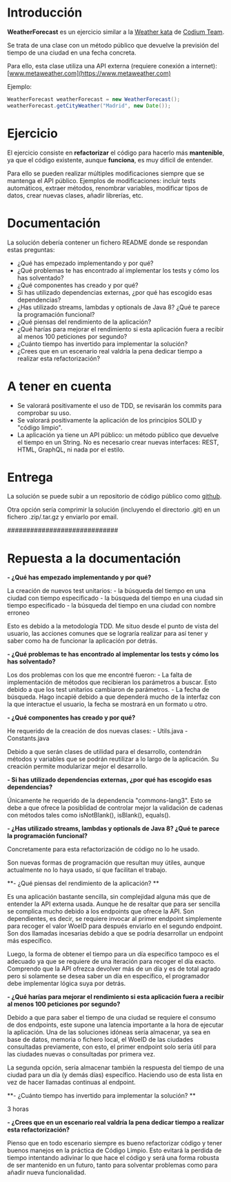 # Introducción

**WeatherForecast** es un ejercicio similar a la [Weather kata](https://github.com/CodiumTeam/weather-kata) de [Codium Team](https://www.codium.team).

Se trata de una clase con un método público que devuelve la previsión del tiempo de una ciudad en una fecha concreta.

Para ello, esta clase utiliza una API externa (requiere conexión a internet): [www.metaweather.com](https://www.metaweather.com) 

Ejemplo:

```java
WeatherForecast weatherForecast = new WeatherForecast();
weatherForecast.getCityWeather("Madrid", new Date());
```


# Ejercicio

El ejercicio consiste en **refactorizar** el código para hacerlo más **mantenible**, ya que el código existente, aunque **funciona**, es muy difícil de entender. 
  
Para ello se pueden realizar múltiples modificaciones siempre que se mantenga el API público. Ejemplos de modificaciones: incluir tests automáticos, extraer métodos, renombrar variables, modificar tipos de datos, crear nuevas clases, añadir librerías, etc. 


# Documentación

La solución debería contener un fichero README donde se respondan estas preguntas:
- ¿Qué has empezado implementando y por qué?
- ¿Qué problemas te has encontrado al implementar los tests y cómo los has solventado?
- ¿Qué componentes has creado y por qué?
- Si has utilizado dependencias externas, ¿por qué has escogido esas dependencias?
- ¿Has utilizado  streams, lambdas y optionals de Java 8? ¿Qué te parece la programación funcional?
- ¿Qué piensas del rendimiento de la aplicación? 
- ¿Qué harías para mejorar el rendimiento si esta aplicación fuera a recibir al menos 100 peticiones por segundo?
- ¿Cuánto tiempo has invertido para implementar la solución? 
- ¿Crees que en un escenario real valdría la pena dedicar tiempo a realizar esta refactorización?


# A tener en cuenta

- Se valorará positivamente el uso de TDD, se revisarán los commits para comprobar su uso.
- Se valorará positivamente la aplicación de los principios SOLID y "código limpio".
- La aplicación ya tiene un API público: un método público que devuelve el tiempo en un String. No es necesario crear nuevas interfaces: REST, HTML, GraphQL, ni nada por el estilo.


# Entrega

La solución se puede subir a un repositorio de código público como [github](https://github.com/). 

Otra opción sería comprimir la solución (incluyendo el directorio .git) en un fichero .zip/.tar.gz y enviarlo por email.


#############################

# Repuesta a la documentación

**- ¿Qué has empezado implementando y por qué?**

La creación de nuevos test unitarios:
	- la búsqueda del tiempo en una ciudad con tiempo especificado
	- la búsqueda del tiempo en una ciudad sin tiempo especificado
	- la búsqueda del tiempo en una ciudad con nombre erroneo
	
Esto es debido a la metodología TDD. 
Me situo desde el punto de vista del usuario, las acciones comunes que se lograría realizar para así tener y saber como ha de funcionar la aplicación por detrás.


**- ¿Qué problemas te has encontrado al implementar los tests y cómo los has solventado?**

Los dos problemas con los que me encontré fueron: 
	- La falta de implementación de métodos que recibieran los parámetros a buscar.
		Esto debido a que los test unitarios cambiaron de parámetros.
	- La fecha de búsqueda.
		Hago incapié debido a que dependerá mucho de la interfaz con la que interactue el usuario, la fecha se mostrará en un formato u otro.


**- ¿Qué componentes has creado y por qué?**

He requerido de la creación de dos nuevas clases:
	- Utils.java
	- Constants.java
	
Debido a que serán clases de utilidad para el desarrollo, contendrán métodos y variables que se podrán reutilizar a lo largo de la aplicación.
Su creación permite modularizar mejor el desarrollo.


**- Si has utilizado dependencias externas, ¿por qué has escogido esas dependencias?**

Únicamente he requerido de la dependencia "commons-lang3".
Esto se debe a que ofrece la posiblidad de controlar mejor la validación de cadenas con métodos tales como isNotBlank(), isBlank(), equals().


**- ¿Has utilizado  streams, lambdas y optionals de Java 8? ¿Qué te parece la programación funcional?**

Concretamente para esta refactorización de código no lo he usado.

Son nuevas formas de programación que resultan muy útiles, aunque actualmente no lo haya usado, sí que facilitan el trabajo.


**- ¿Qué piensas del rendimiento de la aplicación? **

Es una aplicación bastante sencilla, sin complejidad alguna más que de entender la API externa usada.
Aunque he de resaltar que para ser sencilla se complica mucho debido a los endpoints que ofrece la API.
Son dependientes, es decir, se requiere invocar al primer endpoint simplemente para recoger el valor WoeID para después enviarlo en el segundo endpoint.
Son dos llamadas incesarias debido a que se podría desarrollar un endpoint más específico.

Luego, la forma de obtener el tiempo para un día específico tampoco es el adecuado ya que se requiere de una iteración para recoger el día exacto.
Comprendo que la API ofrezca devolver más de un día y es de total agrado pero si solamente se desea saber un día en específico, el programador debe implementar lógica suya por detrás.


**- ¿Qué harías para mejorar el rendimiento si esta aplicación fuera a recibir al menos 100 peticiones por segundo?**

Debido a que para saber el tiempo de una ciudad se requiere el consumo de dos endpoints, este supone una latencia importante a la hora de ejecutar la aplicación.
Una de las soluciones idóneas sería almacenar, ya sea en base de datos, memoria o fichero local, el WoeID de las ciudades consultadas previamente, con esto, el primer endpoint solo sería útil para las ciudades nuevas o consultadas por primera vez.

La segunda opción, sería almacenar también la respuesta del tiempo de una ciudad para un día (y demás días) específico. Haciendo uso de esta lista en vez de hacer llamadas continuas al endpoint.


**- ¿Cuánto tiempo has invertido para implementar la solución? **

3 horas

**- ¿Crees que en un escenario real valdría la pena dedicar tiempo a realizar esta refactorización?**

Pienso que en todo escenario siempre es bueno refactorizar código y tener buenos manejos en la práctica de Código Limpio.
Esto evitará la perdida de tiempo intentando adivinar lo que hace el código y será una forma robusta de ser mantenido en un futuro, tanto para solventar problemas como para añadir nueva funcionalidad.